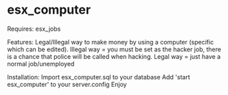 # esx_computer

Requires:
esx_jobs

Features:
Legal/Illegal way to make money by using a computer (specific which can be edited).
Illegal way = you must be set as the hacker job, there is a chance that police will be called when hacking.
Legal way = just have a normal job/unemployed


Installation:
Import esx_computer.sql to your database
Add 'start esx_computer' to your server.config
Enjoy
